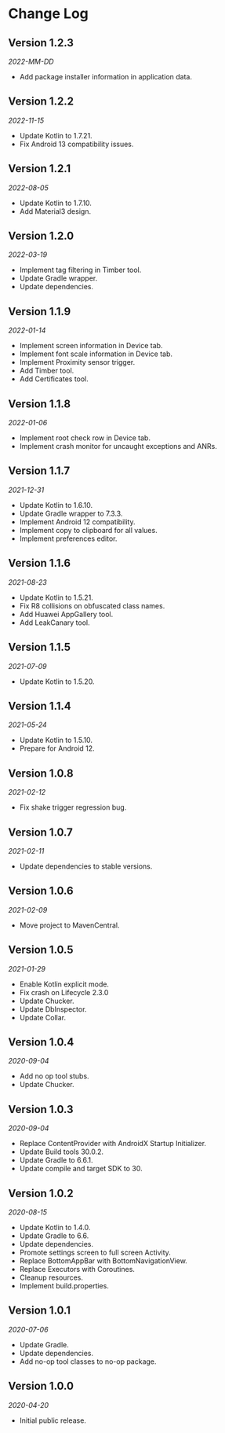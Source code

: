 Change Log
==========

## Version 1.2.3

_2022-MM-DD_

* Add package installer information in application data.

## Version 1.2.2

_2022-11-15_

* Update Kotlin to 1.7.21.
* Fix Android 13 compatibility issues.

## Version 1.2.1

_2022-08-05_

* Update Kotlin to 1.7.10.
* Add Material3 design.

## Version 1.2.0

_2022-03-19_

* Implement tag filtering in Timber tool.
* Update Gradle wrapper.
* Update dependencies.

## Version 1.1.9

_2022-01-14_

* Implement screen information in Device tab.
* Implement font scale information in Device tab.
* Implement Proximity sensor trigger.
* Add Timber tool.
* Add Certificates tool.

## Version 1.1.8

_2022-01-06_

* Implement root check row in Device tab.
* Implement crash monitor for uncaught exceptions and ANRs.

## Version 1.1.7

_2021-12-31_

* Update Kotlin to 1.6.10.
* Update Gradle wrapper to 7.3.3.
* Implement Android 12 compatibility.
* Implement copy to clipboard for all values.
* Implement preferences editor.

## Version 1.1.6

_2021-08-23_

* Update Kotlin to 1.5.21.
* Fix R8 collisions on obfuscated class names.
* Add Huawei AppGallery tool.
* Add LeakCanary tool.

## Version 1.1.5

_2021-07-09_

* Update Kotlin to 1.5.20.

## Version 1.1.4

_2021-05-24_

* Update Kotlin to 1.5.10.
* Prepare for Android 12.

## Version 1.0.8

_2021-02-12_

* Fix shake trigger regression bug.

## Version 1.0.7

_2021-02-11_

* Update dependencies to stable versions.

## Version 1.0.6

_2021-02-09_

* Move project to MavenCentral.

## Version 1.0.5

_2021-01-29_

 * Enable Kotlin explicit mode.
 * Fix crash on Lifecycle 2.3.0
 * Update Chucker.
 * Update DbInspector.
 * Update Collar.

## Version 1.0.4

_2020-09-04_

 * Add no op tool stubs.
 * Update Chucker.

## Version 1.0.3

_2020-09-04_

 * Replace ContentProvider with AndroidX Startup Initializer.
 * Update Build tools 30.0.2.
 * Update Gradle to 6.6.1.
 * Update compile and target SDK to 30.

## Version 1.0.2

_2020-08-15_

 * Update Kotlin to 1.4.0.
 * Update Gradle to 6.6.
 * Update dependencies.
 * Promote settings screen to full screen Activity.
 * Replace BottomAppBar with BottomNavigationView.
 * Replace Executors with Coroutines.
 * Cleanup resources.
 * Implement build.properties.

## Version 1.0.1

_2020-07-06_

 * Update Gradle.
 * Update dependencies.
 * Add no-op tool classes to no-op package.

## Version 1.0.0

_2020-04-20_

 * Initial public release.